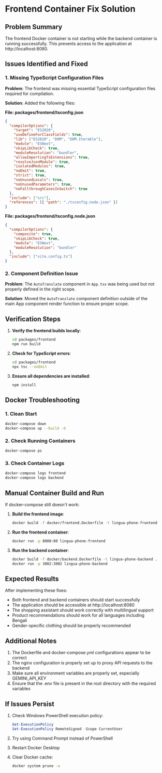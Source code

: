 # Frontend Container Fix Solution

## Problem Summary

The frontend Docker container is not starting while the backend container is running successfully. This prevents access to the application at http://localhost:8080.

## Issues Identified and Fixed

### 1. Missing TypeScript Configuration Files

**Problem**: The frontend was missing essential TypeScript configuration files required for compilation.

**Solution**: Added the following files:

**File: packages/frontend/tsconfig.json**
```json
{
  "compilerOptions": {
    "target": "ES2020",
    "useDefineForClassFields": true,
    "lib": ["ES2020", "DOM", "DOM.Iterable"],
    "module": "ESNext",
    "skipLibCheck": true,
    "moduleResolution": "bundler",
    "allowImportingTsExtensions": true,
    "resolveJsonModule": true,
    "isolatedModules": true,
    "noEmit": true,
    "strict": true,
    "noUnusedLocals": true,
    "noUnusedParameters": true,
    "noFallthroughCasesInSwitch": true
  },
  "include": ["src"],
  "references": [{ "path": "./tsconfig.node.json" }]
}
```

**File: packages/frontend/tsconfig.node.json**
```json
{
  "compilerOptions": {
    "composite": true,
    "skipLibCheck": true,
    "module": "ESNext",
    "moduleResolution": "bundler"
  },
  "include": ["vite.config.ts"]
}
```

### 2. Component Definition Issue

**Problem**: The `AutoTranslate` component in `App.tsx` was being used but not properly defined in the right scope.

**Solution**: Moved the `AutoTranslate` component definition outside of the main App component render function to ensure proper scope.

## Verification Steps

1. **Verify the frontend builds locally**:
   ```bash
   cd packages/frontend
   npm run build
   ```

2. **Check for TypeScript errors**:
   ```bash
   cd packages/frontend
   npx tsc --noEmit
   ```

3. **Ensure all dependencies are installed**:
   ```bash
   npm install
   ```

## Docker Troubleshooting

### 1. Clean Start
```bash
docker-compose down
docker-compose up --build -d
```

### 2. Check Running Containers
```bash
docker-compose ps
```

### 3. Check Container Logs
```bash
docker-compose logs frontend
docker-compose logs backend
```

## Manual Container Build and Run

If docker-compose still doesn't work:

1. **Build the frontend image**:
   ```bash
   docker build -f docker/frontend.Dockerfile -t lingua-phone-frontend .
   ```

2. **Run the frontend container**:
   ```bash
   docker run -p 8080:80 lingua-phone-frontend
   ```

3. **Run the backend container**:
   ```bash
   docker build -f docker/backend.Dockerfile -t lingua-phone-backend .
   docker run -p 3002:3002 lingua-phone-backend
   ```

## Expected Results

After implementing these fixes:
- Both frontend and backend containers should start successfully
- The application should be accessible at http://localhost:8080
- The shopping assistant should work correctly with multilingual support
- Product recommendations should work for all languages including Bengali
- Gender-specific clothing should be properly recommended

## Additional Notes

1. The Dockerfile and docker-compose.yml configurations appear to be correct
2. The nginx configuration is properly set up to proxy API requests to the backend
3. Make sure all environment variables are properly set, especially GEMINI_API_KEY
4. Ensure that the .env file is present in the root directory with the required variables

## If Issues Persist

1. Check Windows PowerShell execution policy:
   ```powershell
   Get-ExecutionPolicy
   Set-ExecutionPolicy RemoteSigned -Scope CurrentUser
   ```

2. Try using Command Prompt instead of PowerShell

3. Restart Docker Desktop

4. Clear Docker cache:
   ```bash
   docker system prune -a
   ```
